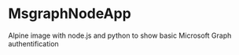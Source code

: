 # MsgraphNodeApp
Alpine image with node.js and python to show basic Microsoft Graph authentification

